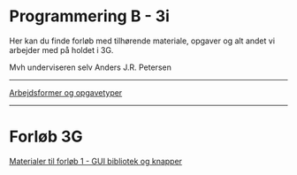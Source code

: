 # Programmering B - 3i

Her kan du finde forløb med tilhørende materiale, opgaver og alt andet vi arbejder med på holdet i 3G.

Mvh underviseren selv Anders J.R. Petersen

---

[Arbejdsformer og opgavetyper](arbejdsformer/arbejdsformer.md)

---
# Forløb 3G 

[Materialer til forløb 1 - GUI bibliotek og knapper](forlob1_guilib_knapper/forlob1_guilib_knapper.md)

